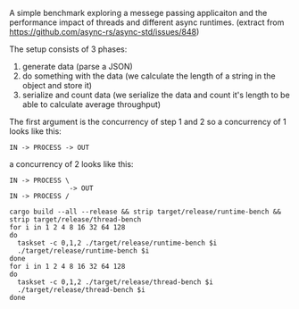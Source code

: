 A simple benchmark exploring a messege passing applicaiton and the performance impact of threads and
different async runtimes. (extract from https://github.com/async-rs/async-std/issues/848)


The setup consists of 3 phases:

1) generate data (parse a JSON)
2) do something with the data (we calculate the length of a string in the object and store it)
3) serialize and count data (we serialize the data and count it's length to be able to calculate average throughput)


The first argument is the concurrency of step 1 and 2 so a concurrency of 1 looks like this:

```
IN -> PROCESS -> OUT
```

a concurrency of 2 looks like this:
```
IN -> PROCESS \
               -> OUT
IN -> PROCESS /
```

```
cargo build --all --release && strip target/release/runtime-bench && strip target/release/thread-bench
for i in 1 2 4 8 16 32 64 128
do
  taskset -c 0,1,2 ./target/release/runtime-bench $i
  ./target/release/runtime-bench $i
done
for i in 1 2 4 8 16 32 64 128
do
  taskset -c 0,1,2 ./target/release/thread-bench $i
  ./target/release/thread-bench $i
done
```